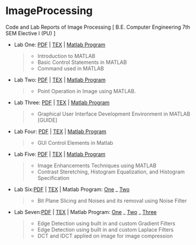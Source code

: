 # ImageProcessing
Code and Lab Reports of Image Processing [ B.E. Computer Engineering  7th SEM Elective I (PU) ]


* Lab One: [PDF](https://github.com/NeuromanceRCreation/ImageProcessing/blob/master/IP_labone.pdf) | [TEX](https://github.com/NeuromanceRCreation/ImageProcessing/blob/master/IP_labone.tex) | [Matlab Program](https://github.com/NeuromanceRCreation/ImageProcessing/blob/master/labone.m)
   > * Introduction to MATLAB
   > * Basic Control Statements in MATLAB
   > * Command used in MATLAB   
* Lab Two: [PDF](https://github.com/NeuromanceRCreation/ImageProcessing/blob/master/IP_labtwo.pdf) | [TEX](https://github.com/NeuromanceRCreation/ImageProcessing/blob/master/IP_labtwo.tex) | [Matlab Program](https://github.com/NeuromanceRCreation/ImageProcessing/blob/master/labtwo.m)
  > * Point Operation in Image using MATLAB.
* Lab Three: [PDF](https://github.com/NeuromanceRCreation/ImageProcessing/blob/master/IP_labthree.pdf) | [TEX](https://github.com/NeuromanceRCreation/ImageProcessing/blob/master/IP_labthree.tex) | [Matlab Program](https://github.com/NeuromanceRCreation/ImageProcessing/blob/master/labthree.m)
  > * Graphical User Interface Development Environment in MATLAB [GUIDE]       
* Lab Four: [PDF](https://github.com/NeuromanceRCreation/ImageProcessing/blob/master/IP_labfour.pdf) | [TEX](https://github.com/NeuromanceRCreation/ImageProcessing/blob/master/IP_labfour.tex) | [Matlab Program](https://github.com/NeuromanceRCreation/ImageProcessing/blob/master/labfour.m)
  > * GUI Control Elements in Matlab        
* Lab Five: [PDF](https://github.com/NeuromanceRCreation/ImageProcessing/blob/master/IP_labfive.pdf) | [TEX](https://github.com/NeuromanceRCreation/ImageProcessing/blob/master/IP_labfive.tex) | [Matlab Program](https://github.com/NeuromanceRCreation/ImageProcessing/blob/master/labfive.m)
  > * Image Enhancements Techniques using MATLAB
  > * Contrast Steretching, Histogram Equalization, and Histogram Specification    
* Lab Six:[PDF](https://github.com/NeuromanceRCreation/ImageProcessing/blob/master/IP_labsix.pdf) | [TEX](https://github.com/NeuromanceRCreation/ImageProcessing/blob/master/IP_labsix.tex) | Matlab Program: [One](https://github.com/NeuromanceRCreation/ImageProcessing/blob/master/labsix_first.m) _ [Two](https://github.com/NeuromanceRCreation/ImageProcessing/blob/master/labsix_second.m)
  > * Bit Plane Slicing and Noises and its removal using Noise Filter
* Lab Seven:[PDF](https://github.com/NeuromanceRCreation/ImageProcessing/blob/master/IP_labseven.pdf) | [TEX](https://github.com/NeuromanceRCreation/ImageProcessing/blob/master/IP_labseven.tex) | Matlab Program: [One](https://github.com/NeuromanceRCreation/ImageProcessing/blob/master/labseven_one.m) _ [Two](https://github.com/NeuromanceRCreation/ImageProcessing/blob/master/labseven_two.m) _ [Three](https://github.com/NeuromanceRCreation/ImageProcessing/blob/master/labseven_three.m)
  > * Edge Detection using built in and custom Gradient Filters
  > * Edge Detection using built in and custom Laplace Filters
  > * DCT and IDCT applied on image for image compression 
